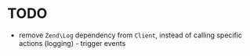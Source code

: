 # TODO

* remove `Zend\Log` dependency from `Client`, instead of calling specific actions (logging) - trigger events